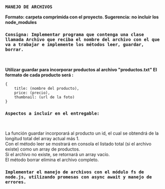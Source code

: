 ### `MANEJO DE ARCHIVOS`

**Formato: carpeta comprimida con el proyecto. 
Sugerencia: no incluir los node_modules**

### `Consigna: Implementar programa que contenga una clase llamada Archivo que reciba el nombre del archivo con el que va a trabajar e implemente los métodos leer, guardar, borrar.`
<br />

**Utilizar guardar para incorporar productos al archivo "productos.txt"
El formato de cada producto será :**

```
{
    title: (nombre del producto),
    price: (precio),
    thumbnail: (url de la foto)
}
```

### `Aspectos a incluir en el entregable: `
<br />

La función guardar incorporará al producto un id, el cual se obtendrá de la longitud total del array actual más 1.
<br />
Con el método leer se mostrará en consola el listado total (si el archivo existe) como un array de productos. 
<br />
Si el archivo no existe, se retornará un array vacío.
<br />
El método borrar elimina el archivo completo.

### `Implementar el manejo de archivos con el módulo fs de node.js, utilizando promesas con async await y manejo de errores.`



